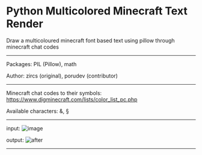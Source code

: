 # Python Multicolored Minecraft Text Render
Draw a multicoloured minecraft font based text using pillow through minecraft chat codes
____________________________________________________________________________

Packages: PIL (Pillow), math

Author: zircs (original), porudev (contributor)


_________________________________________________________________________

Minecraft chat codes to their symbols:
https://www.digminecraft.com/lists/color_list_pc.php

Available characters: &, §
___________________________________________________________


input:
![image](https://user-images.githubusercontent.com/87112416/135759352-99ba4ed2-b8eb-49fb-bacc-9422edaec61d.png)

output:
![after](https://user-images.githubusercontent.com/87112416/135760518-2ba1b409-c4c7-403a-b1a4-ad8936563cac.png)
________________________________________________________________

